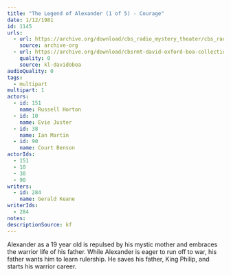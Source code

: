 ```yaml
---
title: "The Legend of Alexander (1 of 5) - Courage"
date: 1/12/1981
id: 1145
urls: 
  - url: https://archive.org/download/cbs_radio_mystery_theater/cbs_radio_mystery_theater-1101-1150.zip/cbs_radio_mystery_theater-1101-1150%2Fcbsrmt_1145_legend_of_alexander_part_1_courage.mp3
    source: archive-org
  - url: https://archive.org/download/cbsrmt-david-oxford-boa-collection/CBSRMT-810112-1145-The-Legend-of-Alexander,-Part-1-Courage-(32-44)-{BoA}.mp3
    quality: 0
    source: kl-davidoboa
audioQuality: 0
tags: 
  - multipart
multipart: 1
actors:  
  - id: 151
    name: Russell Horton  
  - id: 10
    name: Evie Juster  
  - id: 38
    name: Ian Martin  
  - id: 90
    name: Court Benson
actorIds:  
  - 151  
  - 10  
  - 38  
  - 90
writers:  
  - id: 284
    name: Gerald Keane
writerIds:  
  - 284
notes: 
descriptionSource: kf
---
```

Alexander as a 19 year old is repulsed by his mystic mother and embraces the warrior life of his father. While Alexander is eager to run off to war, his father wants him to learn rulership. He saves his father, King Philip, and starts his warrior career.